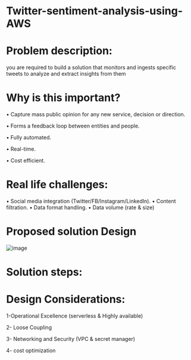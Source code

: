 # Twitter-sentiment-analysis-using-AWS

# Problem description:

you are required to build a solution that monitors and ingests specific tweets to analyze and extract insights from them

# Why is this important?

• Capture mass public opinion for any new service, decision or direction.

• Forms a feedback loop between entities and people.

• Fully automated.

• Real-time.

• Cost efficient.

# Real life challenges:
• Social media integration
(Twitter/FB/Instagram/LinkedIn).
• Content filtration.
• Data format handling.
• Data volume (rate & size)

# Proposed solution Design

![image](https://user-images.githubusercontent.com/22025520/161405691-0d0e0b13-5130-458b-b382-ad4dcd4b408d.png)

# Solution steps:

# Design Considerations:

1-Operational Excellence (serverless & Highly available)

2- Loose Coupling

3- Networking and Security (VPC & secret manager)

4- cost optimization



